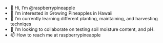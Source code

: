 - 👋 Hi, I’m @raspberrypineapple
- 👀 I’m interested in Growing Pineapples in Hawaii   
- 🌱 I’m currently learning different planting, maintaining, and harvesting techniqes
- 💞️ I’m looking to collaborate on testing soil moisture content, and pH.
- 📫 How to reach me at raspberrypineapple

<!---
raspberrypineapple/raspberrypineapple is a ✨ special ✨ repository because its `README.md` (this file) appears on your GitHub profile.
You can click the Preview link to take a look at your changes.
--->
